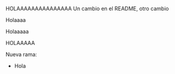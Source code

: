 HOLAAAAAAAAAAAAAAA
Un cambio en el README, otro cambio

Holaaaa


Holaaaaa

HOLAAAAA

Nueva rama:

- Hola